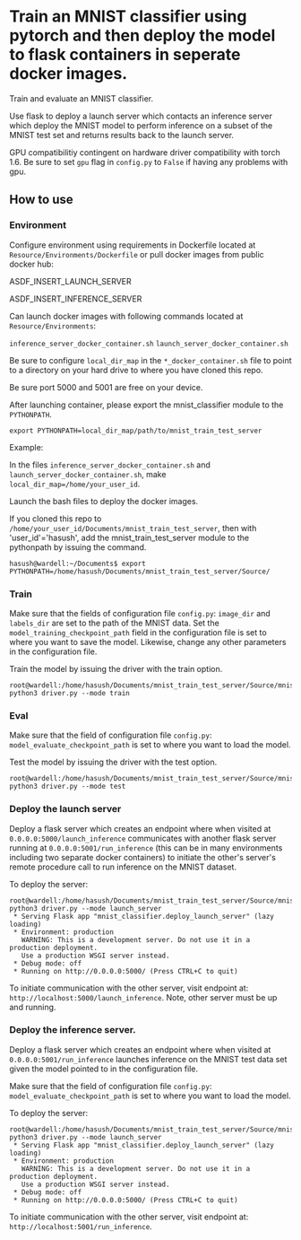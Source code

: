 # Train an MNIST classifier using pytorch and then deploy the model to flask containers in seperate docker images.

Train and evaluate an MNIST classifier. 

Use flask to deploy a launch server which contacts an inference server which deploy the MNIST model to perform inference on a subset of the MNIST test set and returns results back to the launch server.

GPU compatibilitiy contingent on hardware driver compatibility with torch 1.6. Be sure to set `gpu` flag  in `config.py` to `False` if having any problems with gpu.

## How to use

### Environment
Configure environment using requirements in Dockerfile located at `Resource/Environments/Dockerfile` or pull docker images from public docker hub:

ASDF_INSERT_LAUNCH_SERVER

ASDF_INSERT_INFERENCE_SERVER

Can launch docker images with following commands located at `Resource/Environments`:

`inference_server_docker_container.sh`  `launch_server_docker_container.sh`

Be sure to configure `local_dir_map` in the `*_docker_container.sh` file to point to a directory on your hard drive to where you have cloned this repo.

Be sure port 5000 and 5001 are free on your device.

After launching container, please export the mnist_classifier module to the `PYTHONPATH`.

`export PYTHONPATH=local_dir_map/path/to/mnist_train_test_server`

Example:

In the files `inference_server_docker_container.sh` and `launch_server_docker_container.sh`, make `local_dir_map=/home/your_user_id`.

Launch the bash files to deploy the docker images.

If you cloned this repo to `/home/your_user_id/Documents/mnist_train_test_server`, then with 'user_id'='hasush', add the mnist_train_test_server module to the pythonpath by issuing the command.

```
hasush@wardell:~/Documents$ export PYTHONPATH=/home/hasush/Documents/mnist_train_test_server/Source/
```
### Train

Make sure that the fields of configuration file `config.py`: `image_dir` and `labels_dir` are set to the path of the MNIST data.
Set the `model_training_checkpoint_path` field in the configuration file is set to where you want to save the model.
Likewise, change any other parameters in the configuration file.

Train the model by issuing the driver with the train option.
```
root@wardell:/home/hasush/Documents/mnist_train_test_server/Source/mnist_classifier# python3 driver.py --mode train
```

### Eval

Make sure that the field of configuration file `config.py`: `model_evaluate_checkpoint_path` is set to where you want to load the model.

Test the model by issuing the driver with the test option.
```
root@wardell:/home/hasush/Documents/mnist_train_test_server/Source/mnist_classifier# python3 driver.py --mode test
```

### Deploy the launch server
Deploy a flask server which creates an endpoint where when visited at `0.0.0.0:5000/launch_inference` communicates with another flask server running at `0.0.0.0:5001/run_inference` (this can be in many environments including two separate docker containers) to initiate the other's server's remote procedure call to run inference on the MNIST dataset.

To deploy the server:
```
root@wardell:/home/hasush/Documents/mnist_train_test_server/Source/mnist_classifier# python3 driver.py --mode launch_server
 * Serving Flask app "mnist_classifier.deploy_launch_server" (lazy loading)
 * Environment: production
   WARNING: This is a development server. Do not use it in a production deployment.
   Use a production WSGI server instead.
 * Debug mode: off
 * Running on http://0.0.0.0:5000/ (Press CTRL+C to quit)
```

To initiate communication with the other server, visit endpoint at: `http://localhost:5000/launch_inference`. Note, other server must be up and running.

### Deploy the inference server.
Deploy a flask server which creates an endpoint where when visited at `0.0.0.0:5001/run_inference` launches inference on the MNIST test data set given the model pointed to in the configuration file.

Make sure that the field of configuration file `config.py`: `model_evaluate_checkpoint_path` is set to where you want to load the model.

To deploy the server:
```
root@wardell:/home/hasush/Documents/mnist_train_test_server/Source/mnist_classifier# python3 driver.py --mode launch_server
 * Serving Flask app "mnist_classifier.deploy_launch_server" (lazy loading)
 * Environment: production
   WARNING: This is a development server. Do not use it in a production deployment.
   Use a production WSGI server instead.
 * Debug mode: off
 * Running on http://0.0.0.0:5000/ (Press CTRL+C to quit)
```

To initiate communication with the other server, visit endpoint at: `http://localhost:5001/run_inference`.
